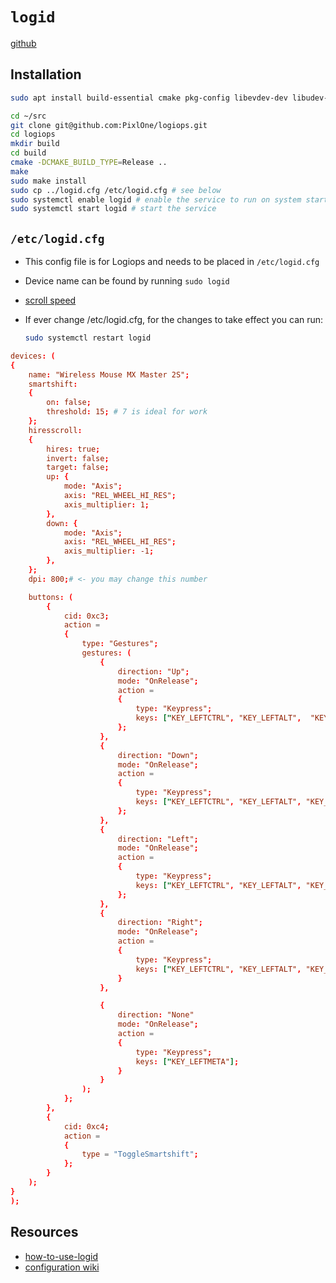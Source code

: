 # `logid`

[github](https://github.com/PixlOne/logiops)

## Installation

```bash
sudo apt install build-essential cmake pkg-config libevdev-dev libudev-dev libconfig++-dev libglib2.0-dev

cd ~/src
git clone git@github.com:PixlOne/logiops.git
cd logiops
mkdir build
cd build
cmake -DCMAKE_BUILD_TYPE=Release ..
make
sudo make install
sudo cp ../logid.cfg /etc/logid.cfg # see below
sudo systemctl enable logid # enable the service to run on system startup
sudo systemctl start logid # start the service
```

## `/etc/logid.cfg`

- This config file is for Logiops and needs to be placed in `/etc/logid.cfg`
- Device name can be found by running `sudo logid`
- [scroll speed](https://github.com/PixlOne/logiops/issues/116)
- If ever change /etc/logid.cfg, for the changes to take effect you can run:

    ```bash
    sudo systemctl restart logid
    ```

```conf
devices: (
{
    name: "Wireless Mouse MX Master 2S";
    smartshift:
    {
        on: false;
        threshold: 15; # 7 is ideal for work
    };
    hiresscroll:
    {
        hires: true;
        invert: false;
        target: false;
        up: {
            mode: "Axis";
            axis: "REL_WHEEL_HI_RES";
            axis_multiplier: 1;
        },
        down: {
            mode: "Axis";
            axis: "REL_WHEEL_HI_RES";
            axis_multiplier: -1;
        },
    };
    dpi: 800;# <- you may change this number

    buttons: (
        {
            cid: 0xc3;
            action =
            {
                type: "Gestures";
                gestures: (
                    {
                        direction: "Up";
                        mode: "OnRelease";
                        action =
                        {
                            type: "Keypress";
                            keys: ["KEY_LEFTCTRL", "KEY_LEFTALT",  "KEY_UP"];
                        };
                    },
                    {
                        direction: "Down";
                        mode: "OnRelease";
                        action =
                        {
                            type: "Keypress";
                            keys: ["KEY_LEFTCTRL", "KEY_LEFTALT", "KEY_DOWN"];
                        };
                    },
                    {
                        direction: "Left";
                        mode: "OnRelease";
                        action =
                        {
                            type: "Keypress";
                            keys: ["KEY_LEFTCTRL", "KEY_LEFTALT", "KEY_LEFT"];
                        };
                    },
                    {
                        direction: "Right";
                        mode: "OnRelease";
                        action =
                        {
                            type: "Keypress";
                            keys: ["KEY_LEFTCTRL", "KEY_LEFTALT", "KEY_RIGHT"];
                        }
                    },

                    {
                        direction: "None"
                        mode: "OnRelease";
                        action =
                        {
                            type: "Keypress";
                            keys: ["KEY_LEFTMETA"];
                        }
                    }
                );
            };
        },
        {
            cid: 0xc4;
            action =
            {
                type = "ToggleSmartshift";
            };
        }
    );
}
);
```

## Resources

- [how-to-use-logid](https://askubuntu.com/questions/1149310/logitech-mx-master-2s-via-bluetooth-change-pointer-speed/1246278#1246278)
- [configuration wiki](https://github.com/PixlOne/logiops/wiki/Configuration)
